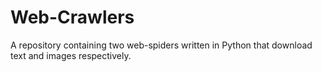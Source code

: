 # Web-Crawlers

A repository containing two web-spiders written in Python that download text and images respectively. 
